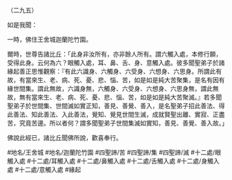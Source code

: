 （二九五）

如是我聞：

一時，佛住王舍城迦蘭陀竹園。

爾時，世尊告諸比丘：「此身非汝所有，亦非餘人所有。謂六觸入處，本修行願，受得此身。云何為六？眼觸入處，耳、鼻、舌、身、意觸入處。彼多聞聖弟子於諸緣起善正思惟觀察：『有此六識身、六觸身、六受身、六想身、六思身。所謂此有故，有當來生、老、病、死、憂、悲、惱、苦，如是如是純大苦聚集，是名有因有緣世間集。謂此無故，六識身無，六觸身、六受身、六想身、六思身無，謂此無故，無有當來生、老、病、死、憂、悲、惱、苦，如是如是純大苦聚滅。』若多聞聖弟子於世間集、世間滅如實正知，善見、善覺、善入，是名聖弟子招此善法、得此善法、知此善法、入此善法，覺知、覺見世間生滅，成就賢聖出離、實寂、正盡苦，究竟苦邊。所以者何？謂多聞聖弟子世間集滅如實知，善見、善覺、善入故。」

佛說此經已，諸比丘聞佛所說，歡喜奉行。

#地名/王舍城
#地名/迦蘭陀竹園
#四聖諦/苦
#四聖諦/集
#四聖諦/滅
#十二處/眼觸入處
#十二處/耳觸入處
#十二處/鼻觸入處
#十二處/舌觸入處
#十二處/身觸入處
#十二處/意觸入處
#緣起
